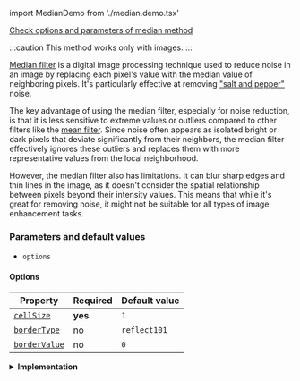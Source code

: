 import MedianDemo from './median.demo.tsx'

[Check options and parameters of median method](https://image-js.github.io/image-js-typescript/classes/Image.html#medianFilter 'github.io link')

:::caution
This method works only with images.
:::

[Median filter](https://en.wikipedia.org/wiki/Median_filter 'wikipedia link on median filter') is a digital image processing technique used to reduce noise in an image by replacing each pixel's value with the median value of neighboring pixels. It's particularly effective at removing ["salt and pepper"](https://en.wikipedia.org/wiki/Salt-and-pepper_noise 'Wikipedia link on salt and pepper effect') noise.

<MedianDemo />

The key advantage of using the median filter, especially for noise reduction, is that it is less sensitive to extreme values or outliers compared to other filters like the [mean filter](https://en.wikipedia.org/wiki/Geometric_mean_filter 'wikipedia link on mean filter'). Since noise often appears as isolated bright or dark pixels that deviate significantly from their neighbors, the median filter effectively ignores these outliers and replaces them with more representative values from the local neighborhood.

However, the median filter also has limitations. It can blur sharp edges and thin lines in the image, as it doesn't consider the spatial relationship between pixels beyond their intensity values. This means that while it's great for removing noise, it might not be suitable for all types of image enhancement tasks.

### Parameters and default values

- `options`

#### Options

| Property                                                                                                        | Required | Default value |
| --------------------------------------------------------------------------------------------------------------- | -------- | ------------- |
| [`cellSize`](https://image-js.github.io/image-js-typescript/interfaces/MedianFilterOptions.html#cellSize)       | **yes**  | `1`           |
| [`borderType`](https://image-js.github.io/image-js-typescript/interfaces/MedianFilterOptions.html#borderType)   | no       | `reflect101`  |
| [`borderValue`](https://image-js.github.io/image-js-typescript/interfaces/MedianFilterOptions.html#borderValue) | no       | `0`           |

<details>
<summary><b>Implementation</b></summary>

Here's how median filter is implemented in ImageJS:

_Window or Kernel Selection_: The first step is to choose a small window or [kernel](../../Glossary.md#kernel 'glossary link to kernel'). This window will move over the entire image, pixel by pixel.

_Pixel Neighborhood_: As the window moves over the image, for each pixel location, the filter collects the pixel values within the window's neighborhood. The neighborhood consists of the pixels that are currently covered by the window/kernel.

_Median Calculation_: The collected pixel values within the neighborhood are then calculated with internal algorithm.

_Median Replacement_: After calculating the median value, the filter replaces the original pixel value with this median value. This process is repeated for every pixel in the image, as the window moves over the entire image.

</details>
